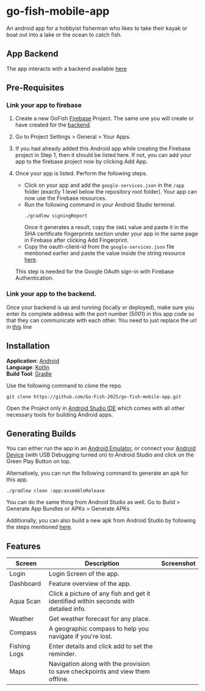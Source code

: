 # go-fish-mobile-app
An android app for a hobbyist fisherman who likes to take their kayak or boat out into a lake or the ocean to catch fish.

## App Backend
The app interacts with a backend available [here](https://github.com/Go-Fish-2025/go-fish-backend)

## Pre-Requisites

### Link your app to firebase

1. Create a new GoFish [Firebase](https://firebase.google.com/) Project. The same one you will create or have created for the [backend](https://github.com/Go-Fish-2025/go-fish-backend).
2. Go to Project Settings > General > Your Apps.
3. If you had already added this Android app while creating the Firebase project in Step 1, then it should be listed here. If not, you can add your app to the firebase project now by clicking Add App.
4. Once your app is listed. Perform the following steps.
   - Click on your app and add the `google-services.json` in the `/app` folder (exactly 1 level below the repository root folder). Your app can now use the Firebase resources.
   - Run the following command in your Android Studio terminal.
     ```agsl
     ./gradlew signingReport 
     ```
     Once it generates a result, copy the `SHA1` value and paste it in the SHA certificate fingerprints section under your app in the same page in Firebase after clicking Add Fingerprint.
   -  Copy the oauth-client-id from the `google-services.json` file mentioned earlier and paste the value inside the string resource [here](https://github.com/Go-Fish-2025/go-fish-mobile-app/blob/1b5199a8bb6967818b7bd11ca703a96728bf85f7/app/src/main/res/values/strings.xml#L98).

     This step is needed for the Google OAuth sign-in with Firebase Authentication.

### Link your app to the backend.
Once your backend is up and running (locally or deployed), make sure you enter its complete address with the port number (5001) in this app code so that they can communicate with each other. You need to just replace the url in [this](https://github.com/Go-Fish-2025/go-fish-mobile-app/blob/1b5199a8bb6967818b7bd11ca703a96728bf85f7/app/src/main/java/com/garlicbread/gofish/retrofit/RetrofitInstance.kt#L10) line 

## Installation

**Application**: [Android](https://www.android.com/)<br>
**Language**: [Kotlin](https://kotlinlang.org/)<br>
**Build Tool**: [Gradle](https://gradle.org/)

Use the following command to clone the repo.
```agsl
git clone https://github.com/Go-Fish-2025/go-fish-mobile-app.git
```

Open the Project only in [Android Studio IDE](https://developer.android.com/studio) which comes with all other necessary tools for building Android apps.

## Generating Builds

You can either run the app in an [Android Emulator](https://developer.android.com/studio/run/emulator), or connect your [Android Device](https://developer.android.com/studio/debug/dev-options) (with USB Debugging turned on) to Android Studio and click on the Green Play Button on top.

Alternatively, you can run the following command to generate an apk for this app. 

```agsl
./gradlew clean :app:assembleRelease
```

You can do the same thing from Android Studio as well. Go to Build > Generate App Bundles or APKs > Generate APKs

Additionally, you can also build a new apk from Android Studio by following the steps mentioned [here](https://developer.android.com/studio/run).

## Features

| Screen                | Description                                                                                                                                                                                     | Screenshot |
|-----------------------|-------------------------------------------------------------------------------------------------------------------------------------------------------------------------------------------------|------------|
| Login                 | Login Screen of the app.                                                                                                                                                                        | 
| Dashboard             | Feature overview of the app.                                                                                                                                                                    |            |
| Aqua Scan             | Click a picture of any fish and get it identified within seconds with detailed info.                                                                                                            |            |
| Weather               | Get weather forecast for any place.                                                                                                                                                             |            |
| Compass               | A geographic compass to help you navigate if you're lost.                                                                                                                                       |            |
| Fishing Logs          | Enter details and click add to set the reminder.                                                                                                                                                |            |
| Maps                  | Navigation along with the provision to save checkpoints and view them offline.                                                                                                                  |            |




